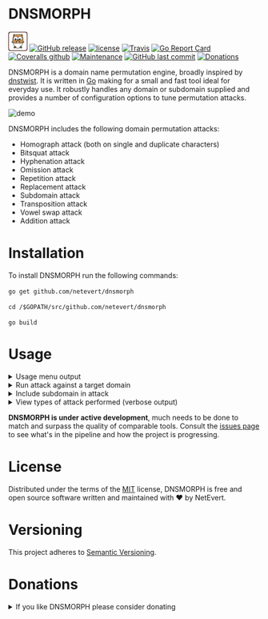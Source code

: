# DNSMORPH

[![baby-gopher](https://raw.githubusercontent.com/drnic/babygopher-site/gh-pages/images/babygopher-logo-small.png)](http://www.babygopher.org)
[![GitHub release](https://img.shields.io/github/release/dnsmorph/releases.svg?style=flat-square)](https://github.com/netevert/dnsmorph/releases)
[![license](https://img.shields.io/github/license/netevert/dnsmorph.svg?style=flat-square)](https://github.com/netevert/dnsmorph/blob/master/LICENSE)
[![Travis](https://img.shields.io/travis/netevert/dnsmorph.svg?style=flat-square)](https://travis-ci.org/netevert/dnsmorph)
[![Go Report Card](https://goreportcard.com/badge/github.com/netevert/dnsmorph?style=flat-square)](https://goreportcard.com/report/github.com/netevert/dnsmorph)
[![Coveralls github](https://img.shields.io/coveralls/github/netevert/dnsmorph.svg?style=flat-square)](https://coveralls.io/github/netevert/dnsmorph)
[![Maintenance](https://img.shields.io/maintenance/yes/2018.svg?style=flat-square)]()
[![GitHub last commit](https://img.shields.io/github/last-commit/errantbot/dnsmorph.svg?style=flat-square)](https://github.com/netevert/dnsmorph/commit/master)
[![Donations](https://img.shields.io/badge/donate-bitcoin-orange.svg?logo=bitcoin&style=flat-square)](https://github.com/netevert/dnsmorph#donations)


DNSMORPH is a domain name permutation engine, broadly inspired by [dnstwist](https://github.com/elceef/dnstwist). It is written in [Go](https://golang.org/) making for a small and fast tool ideal for everyday use. It robustly handles any domain or subdomain supplied and provides a number of configuration options to tune permutation attacks. 

![demo](https://github.com/netevert/dnsmorph/blob/master/docs/demo.gif)

DNSMORPH includes the following domain permutation attacks:
- Homograph attack (both on single and duplicate characters)
- Bitsquat attack
- Hyphenation attack
- Omission attack
- Repetition attack
- Replacement attack
- Subdomain attack
- Transposition attack
- Vowel swap attack
- Addition attack

Installation
============
To install DNSMORPH run the following commands:

```go get github.com/netevert/dnsmorph```

`cd /$GOPATH/src/github.com/netevert/dnsmorph`

`go build`

Usage
========
<details><summary>Usage menu output</summary>
<p>

    dnsmorph -d domain [-i] [-v]
      -d string
            target domain
      -i    include subdomains
      -v    enable verbosity
</p>
</details>
<details><summary>Run attack against a target domain</summary>
<p>

    ./dnsmorph -d amazon.com
</p>
</details>
<details><summary>Include subdomain in attack</summary>
<p>

    ./dnsmorph -i -d staging.amazon.com
</p>
</details>
<details><summary>View types of attack performed (verbose output)</summary>
<p>

    ./dnsmorph -i -d staging.amazon.com -v
</p>
</details>
<p></p>

**DNSMORPH is under active development**, much needs to be done to match and surpass the quality of comparable tools. Consult the [issues page](https://github.com/netevert/dnsmorph/issues) to see what's in the pipeline and how the project is progressing.

License
=======

Distributed under the terms of the [MIT](http://www.linfo.org/mitlicense.html) license, DNSMORPH is free and open
source software written and maintained with ❤ by NetEvert.

Versioning
==========

This project adheres to [Semantic Versioning](https://semver.org/).

Donations
=========

<details><summary>If you like DNSMORPH please consider donating</summary>
<p>
    
    Bitcoin:  13i3hFGN1RaQqdeWqmPTMuYEj9FiJWuMWf
    Litecoin: LZqLoRNHvJyuKz99mNAgVUj6M8iyEQuio9
</p>
</details>